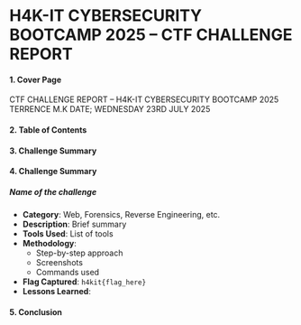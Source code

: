# H4K-IT CYBERSECURITY BOOTCAMP 2025 – CTF CHALLENGE REPORT

#### 1. **Cover Page**

CTF CHALLENGE REPORT – H4K-IT CYBERSECURITY BOOTCAMP 2025
TERRENCE M.K
DATE; WEDNESDAY 23RD JULY 2025


#### 2. **Table of Contents**
#### 3. **Challenge Summary**
#### 4. **Challenge Summary**
##### Name of the challenge

- **Category**: Web, Forensics, Reverse Engineering, etc.
- **Description**: Brief summary
- **Tools Used**: List of tools
- **Methodology**:
    - Step-by-step approach
    - Screenshots 
    - Commands used
- **Flag Captured**: `h4kit{flag_here}`
- **Lessons Learned**:

#### 5. **Conclusion**


